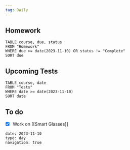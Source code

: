 ```yaml
---
tag: Daily
---
```

## Homework
```dataview
TABLE course, due, status
FROM "Homework" 
WHERE due >= date(2023-11-10) OR status != "Complete"
SORT due
```
## Upcoming Tests
```dataview
TABLE course, date
FROM "Tests" 
WHERE date >= date(2023-11-10)
SORT date
```
## To do
- [x] Work on [[Smart Glasses]]

```gEvent
date: 2023-11-10
type: day
navigation: true
```